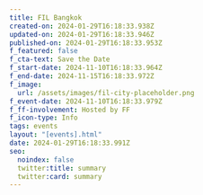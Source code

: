 ```yaml
---
title: FIL Bangkok
created-on: 2024-01-29T16:18:33.938Z
updated-on: 2024-01-29T16:18:33.946Z
published-on: 2024-01-29T16:18:33.953Z
f_featured: false
f_cta-text: Save the Date
f_start-date: 2024-11-10T16:18:33.964Z
f_end-date: 2024-11-15T16:18:33.972Z
f_image:
  url: /assets/images/fil-city-placeholder.png
f_event-date: 2024-11-10T16:18:33.979Z
f_ff-involvement: Hosted by FF
f_icon-type: Info
tags: events
layout: "[events].html"
date: 2024-01-29T16:18:33.991Z
seo:
  noindex: false
  twitter:title: summary
  twitter:card: summary
---
```

